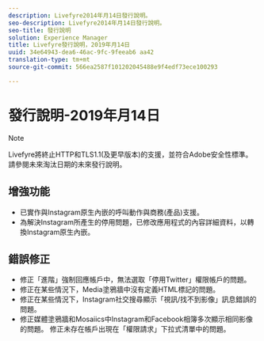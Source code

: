 ```yaml
---
description: Livefyre2014年月14日發行說明。
seo-description: Livefyre2014年月14日發行說明。
seo-title: 發行說明
solution: Experience Manager
title: Livefyre發行說明，2019年月14日
uuid: 34e64943-dea6-46ac-9fc-9feeab6 aa42
translation-type: tm+mt
source-git-commit: 566ea2587f101202045488e9f4edf73ece100293

---
```



# 發行說明-2019年月14日

>[!NOTE]
>
>Livefyre將終止HTTP和TLS1.1(及更早版本)的支援，並符合Adobe安全性標準。請參閱未來淘汰日期的未來發行說明。

## 增強功能

* 已實作與Instagram原生內嵌的呼叫動作與商務(產品)支援。
* 為解決Instagram所產生的停用問題，已修改應用程式的內容詳細資料，以轉換Instagram原生內嵌。


## 錯誤修正

* 修正「進階」強制回應帳戶中，無法選取「停用Twitter」權限帳戶的問題。
* 修正在某些情況下，Media塗鴉牆中沒有定義HTML標記的問題。
* 修正在某些情況下，Instagram社交搜尋顯示「視訊/找不到影像」訊息錯誤的問題。
* 修正媒體塗鴉牆和Mosaiics中Instagram和Facebook相簿多次顯示相同影像的問題。
修正未存在帳戶出現在「權限請求」下拉式清單中的問題。